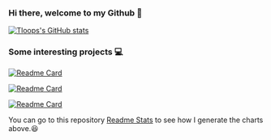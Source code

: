 ### Hi there, welcome to my Github 👋

[![Tloops's GitHub stats](https://github-readme-stats.vercel.app/api?username=Tloops&count_private=true&theme=tokyonight&show_icons=true)](https://github.com/Tloops)

### Some interesting projects :computer:

[![Readme Card](https://github-readme-stats.vercel.app/api/pin/?username=Select-60321&repo=select-60321&theme=tokyonight)](https://github.com/Select-60321/select-60321)

[![Readme Card](https://github-readme-stats.vercel.app/api/pin/?username=Phantom-OJ&repo=frontend&theme=tokyonight)](https://github.com/Phantom-OJ/frontend)

[![Readme Card](https://github-readme-stats.vercel.app/api/pin/?username=Have-you-ACKed-today&repo=reliable-data-transfer&theme=tokyonight)](https://github.com/Have-you-ACKed-today/reliable-data-transfer)

You can go to this repository [Readme Stats](https://github.com/anuraghazra/github-readme-stats) to see how I generate the charts above.:satisfied:

<!--

Here are some ideas to get you started:

- 🔭 I’m currently working on ...
- 🌱 I’m currently learning ...
- 👯 I’m looking to collaborate on ...
- 🤔 I’m looking for help with ...
- 💬 Ask me about ...
- 📫 How to reach me: ...
- 😄 Pronouns: ...
- ⚡ Fun fact: ...
-->

